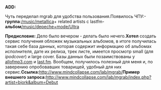 <b>ADD:</b><p class='message'>Чуть переделал mgrab для удобства пользования.Появилось ЧПУ:- <b>группа</b>:<a href="/music/metallica">/music/metallica</a>+ related artists с lastfm- <b>альбом</b><a href="/music/depeche+mode/ultra">/music/depeche+mode/Ultra</a></p><strong>Предисловие: </strong>Дело было вечером - делать было нечего.<strong>Хотел</strong> создать сервис получения обложек музыкальных альбомов, в итоге получилась такая себе база данных, которая содержит информацию об альбомах исполнителя, дате их релиза, трек листе, имеется просмотр small (для <em>ipodcover</em>) и large cover. Базы данных были позаимствованы у <a href="http://allofmp3.com">allofmp3.com</a> и <a href="http://last.fm">last.fm</a>. Вообщем, получилось полезный для меня и, по заверению опробовавших товарищей, удобный для них сервис.<strong>Ссылка:</strong><a href="http://www.mindcollapse.com/lab/mgrab/">http://www.mindcollapse.com/lab/mgrab/</a><strong>Пример внешнего запроса:</strong><a href="http://www.mindcollapse.com/lab/mgrab/index.php?artist=bjork&album=Debut">http://www.mindcollapse.com/lab/mgrab/index.php?artist=bjork&album=Debut</a>